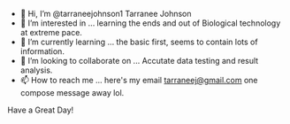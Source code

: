 - 👋 Hi, I’m @tarraneejohnson1 Tarranee Johnson 
- 👀 I’m interested in ... learning the ends and out of Biological technology at extreme pace.
- 🌱 I’m currently learning ... the basic first, seems to contain lots of information.
- 💞️ I’m looking to collaborate on ... Accutate data testing and result analysis.
- 📫 How to reach me ... here's my email tarraneej@gmail.com one compose message away lol. 

<!---
tarraneejohnson1/tarraneejohnson1 is a ✨ special ✨ repository because its `README.md` (this file) appears on your GitHub profile.
You can click the Preview link to take a look at your changes.
--->
Have a Great Day! 
